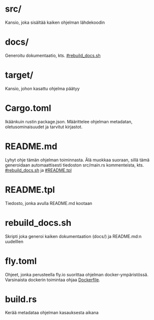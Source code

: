 # src/
Kansio, joka sisältää kaiken ohjelman lähdekoodin
# docs/
Generoitu dokumentaatio, kts. [#rebuild_docs.sh](#rebuild_docs.sh)
# target/
Kansio, johon kasattu ohjelma päätyy
# Cargo.toml
Ikäänkuin rustin package.json. Määrittelee ohjelman metadatan, oletusominaisuudet ja tarvitut kirjastot.
# README.md
Lyhyt ohje tämän ohjelman toiminnasta. 
Älä muokkaa suoraan, sillä tämä generoidaan automaattisesti tiedoston src/main.rs kommenteista, 
kts. [#rebuild_docs.sh](#rebuild_docs.sh) ja [#README.tpl](#README.tpl)
# README.tpl
Tiedosto, jonka avulla README.md kootaan
# rebuild_docs.sh
Skripti joka generoi kaiken dokumentaation (docs/) ja README.md:n uudelllen
# fly.toml
Ohjeet, jonka perusteella fly.io suorittaa ohjelman docker-ympäristössä. Varsinaista dockerin toimintaa ohjaa [Dockerfile](Dockerfile).
# build.rs
Kerää metadataa ohjelman kasauksesta aikana
